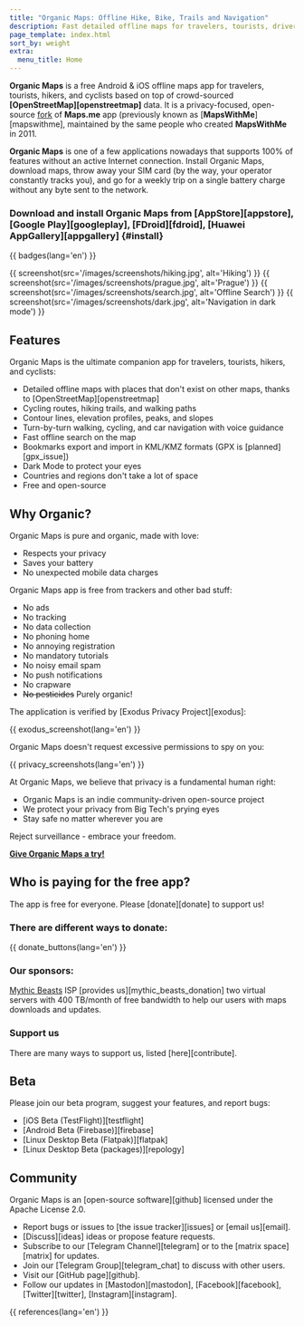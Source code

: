 ```yaml
---
title: "Organic Maps: Offline Hike, Bike, Trails and Navigation"
description: Fast detailed offline maps for travelers, tourists, drivers, hikers and cyclists created by MapsWithMe (Maps.Me) app founders.
page_template: index.html
sort_by: weight
extra:
  menu_title: Home
---
```


**Organic Maps** is a free Android & iOS offline maps app for travelers, tourists, hikers, and cyclists based on top of crowd-sourced **[OpenStreetMap][openstreetmap]** data. It is a privacy-focused, open-source [fork][fork] of **Maps.me** app (previously known as [**MapsWithMe**][mapswithme], maintained by the same people who created **MapsWithMe** in 2011.

**Organic Maps** is one of a few applications nowadays that supports 100% of features without an active Internet connection. Install Organic Maps, download maps, throw away your SIM card (by the way, your operator constantly tracks you), and go for a weekly trip on a single battery charge without any byte sent to the network.

### Download and install Organic Maps from [AppStore][appstore], [Google Play][googleplay], [FDroid][fdroid], [Huawei AppGallery][appgallery] {#install}

{{ badges(lang='en') }}

{{ screenshot(src='/images/screenshots/hiking.jpg', alt='Hiking') }}
{{ screenshot(src='/images/screenshots/prague.jpg', alt='Prague') }}
{{ screenshot(src='/images/screenshots/search.jpg', alt='Offline Search') }}
{{ screenshot(src='/images/screenshots/dark.jpg', alt='Navigation in dark mode') }}

## Features

Organic Maps is the ultimate companion app for travelers, tourists, hikers, and cyclists:

- Detailed offline maps with places that don't exist on other maps, thanks to [OpenStreetMap][openstreetmap]
- Cycling routes, hiking trails, and walking paths
- Contour lines, elevation profiles, peaks, and slopes
- Turn-by-turn walking, cycling, and car navigation with voice guidance
- Fast offline search on the map
- Bookmarks export and import in KML/KMZ formats (GPX is [planned][gpx_issue])
- Dark Mode to protect your eyes
- Countries and regions don't take a lot of space
- Free and open-source

## Why Organic?

Organic Maps is pure and organic, made with love:

- Respects your privacy
- Saves your battery
- No unexpected mobile data charges

Organic Maps app is free from trackers and other bad stuff:

- No ads
- No tracking
- No data collection
- No phoning home
- No annoying registration
- No mandatory tutorials
- No noisy email spam
- No push notifications
- No crapware
- ~~No pesticides~~ Purely organic!

The application is verified by [Exodus Privacy Project][exodus]:

{{ exodus_screenshot(lang='en') }}

Organic Maps doesn't request excessive permissions to spy on you:

{{ privacy_screenshots(lang='en') }}

At Organic Maps, we believe that privacy is a fundamental human right:

- Organic Maps is an indie community-driven open-source project
- We protect your privacy from Big Tech's prying eyes
- Stay safe no matter wherever you are

Reject surveillance - embrace your freedom.

**[Give Organic Maps a try!](#install)**

## Who is paying for the free app?

The app is free for everyone. Please [donate][donate] to support us!

### There are different ways to donate:

{{ donate_buttons(lang='en') }}

### Our sponsors:

[Mythic Beasts](https://www.mythic-beasts.com/) ISP [provides us][mythic_beasts_donation] two virtual servers with 400 TB/month of free bandwidth to help our users with maps downloads and updates.

### Support us

There are many ways to support us, listed [here][contribute].

## Beta

Please join our beta program, suggest your features, and report bugs:

- [iOS Beta (TestFlight)][testflight]
- [Android Beta (Firebase)][firebase]
- [Linux Desktop Beta (Flatpak)][flatpak]
- [Linux Desktop Beta (packages)][repology]

## Community

Organic Maps is an [open-source software][github] licensed under the Apache License 2.0.

- Report bugs or issues to [the issue tracker][issues] or [email us][email].
- [Discuss][ideas] ideas or propose feature requests.
- Subscribe to our [Telegram Channel][telegram] or to the [matrix space][matrix] for updates.
- Join our [Telegram Group][telegram_chat] to discuss with other users.
- Visit our [GitHub page][github].
- Follow our updates in [Mastodon][mastodon], [Facebook][facebook], [Twitter][twitter], [Instagram][instagram].

[fork]: https://en.wikipedia.org/wiki/Fork_(software_development)

{{ references(lang='en') }}
